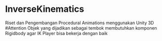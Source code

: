 # InverseKinematics
Riset dan Pengembangan Procedural Animations menggunakan Unity 3D
#Attention
Objek yang dijadikan sebagai tembok membutuhkan komponen Rigidbody agar IK Player bisa bekerja dengan baik

